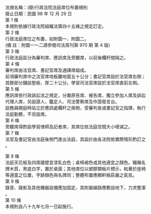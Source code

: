 法規名稱：(廢)行政法院法庭席位布置規則  
廢止日期：民國 98 年 12 月 29 日  
第 1 條  
本規則依據行政法院組織法第四十五條之規定訂定。  
第 2 條  
行政法庭席位之布置，如附圖一、附圖二。  
(備 註：附圖一～二請參閱司法周刊第 970 期 第 4 版)  
第 3 條  
行政法庭區分為審判席、應訊席及旁聽席，以前後欄杆間隔之。  
第 4 條  
審判席由法官席、書記官席及通譯席組成。  
前項審判席中之法官席地板離地面五十公分；書記官席設於法官席右側；  
其餘部分舖設墊板、厚二十公分。學習司法官席設於法官席直前左側。  
第 5 條  
應訊席依行政訴訟法之規定，分置原告席、被告席、獨立參加人席及訴訟  
代理人席，另設證人、鑑定人、司法警察席及作證發言台。  
庭務員開庭時站立於應訊處欄杆之兩側，受審判長或書記官之指揮，執行  
法庭勤務，不另設席。  
第 6 條  
旁聽席得酌設學習律師及記者席，其席位依法庭空間大小增減之。  
第 7 條  
法官及書記官由法庭後側門進出法庭，其設計由各法院依實際情形酌訂之  
。  


第 8 條  
法庭天花板及四周牆壁宜漆乳白色；桌椅褐色或其他適宜之顏色。職稱名  
牌木質，黑底白字，置於桌面；其他席位以塑膠類板片標示，粘著於座椅  
等適當之位置，字跡顏色與名牌同；整體布置應顯軒敞莊嚴之氣氛。  
第 9 條  
錄音、錄影及其他機器設備應加固定，其附屬線路應敷設地下，力求整潔  
。  
第 10 條  
本規則自八十九年七月一日起施行。  


